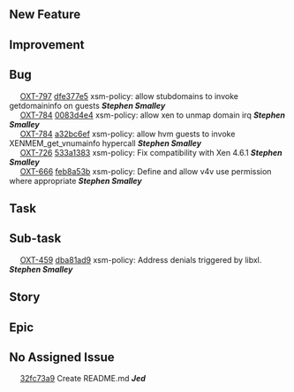 ## New Feature
## Improvement
## Bug
&nbsp;&nbsp;&nbsp;&nbsp; [OXT-797](https://openxt.atlassian.net/browse/OXT-797) [dfe377e5](https://github.com/OpenXT/xsm-policy/commit/dfe377e597ad85aa62f1d6a7f50eff88506163f2) xsm-policy: allow stubdomains to invoke getdomaininfo on guests **_Stephen Smalley_**    
&nbsp;&nbsp;&nbsp;&nbsp; [OXT-784](https://openxt.atlassian.net/browse/OXT-784) [0083d4e4](https://github.com/OpenXT/xsm-policy/commit/0083d4e41cda0a2c4da756a388ed9e212107db6a) xsm-policy: allow xen to unmap domain irq **_Stephen Smalley_**    
&nbsp;&nbsp;&nbsp;&nbsp; [OXT-784](https://openxt.atlassian.net/browse/OXT-784) [a32bc6ef](https://github.com/OpenXT/xsm-policy/commit/a32bc6ef687176b8f854c16f2205b7149d4a6167) xsm-policy: allow hvm guests to invoke XENMEM_get_vnumainfo hypercall **_Stephen Smalley_**    
&nbsp;&nbsp;&nbsp;&nbsp; [OXT-726](https://openxt.atlassian.net/browse/OXT-726) [533a1383](https://github.com/OpenXT/xsm-policy/commit/533a1383a100ed8053de2ab923612c617ef213d6) xsm-policy: Fix compatibility with Xen 4.6.1 **_Stephen Smalley_**    
&nbsp;&nbsp;&nbsp;&nbsp; [OXT-666](https://openxt.atlassian.net/browse/OXT-666) [feb8a53b](https://github.com/OpenXT/xsm-policy/commit/feb8a53bfcbe979dd3e3a6514a799627bf237f09) xsm-policy: Define and allow v4v use permission where appropriate **_Stephen Smalley_**    
## Task
## Sub-task
&nbsp;&nbsp;&nbsp;&nbsp; [OXT-459](https://openxt.atlassian.net/browse/OXT-459) [dba81ad9](https://github.com/OpenXT/xsm-policy/commit/dba81ad918b6e11a724bc5e1d12aaee8e607b034) xsm-policy: Address denials triggered by libxl. **_Stephen Smalley_**    
## Story
## Epic
## No Assigned Issue
&nbsp;&nbsp;&nbsp;&nbsp; [32fc73a9](https://github.com/OpenXT/xsm-policy/commit/32fc73a9a76c1fda318e4a107b85df99020d5dd1) Create README.md **_Jed_**    
